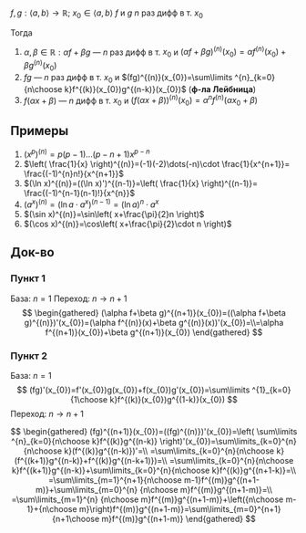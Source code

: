$f,g: \langle a,b \rangle\to \mathbb{R};\ x_{0} \in \langle a,b \rangle$
$f$ и $g$ $n$ раз дифф в т. $x_{0}$

Тогда
1. $\alpha,\beta \in \mathbb{R}: \alpha f+\beta g$ — $n$ раз дифф в т. $x_{0}$ и $(\alpha f+\beta g)^{(n)}(x_{0})=\alpha f^{(n)}(x_{0})+\beta g^{(n)}(x_{0})$
2. $fg$ — $n$ раз дифф в т. $x_{0}$ и $(fg)^{(n)}(x_{0})=\sum\limits ^{n}_{k=0}{n\choose k}f^{(k)}(x_{0})g^{(n-k)}(x_{0})$ (**ф-ла Лейбница**)
3. $f(\alpha x+\beta)$ — $n$ дифф в т. $x_{0}$ и $(f(\alpha x+\beta))^{(n)}(x_{0})=\alpha^{n}f^{(n)}(\alpha x_{0}+\beta)$
## Примеры
1. $(x^{p})^{(n)}=p(p-1)\dots(p-n+1)x^{p-n}$
2. $\left( \frac{1}{x} \right)^{(n)}=(-1)(-2)\dots(-n)\cdot \frac{1}{x^{n+1}}= \frac{(-1)^{n}n!}{x^{n+1}}$
3. $(\ln x)^{(n)}=((\ln x)')^{(n-1)}=\left( \frac{1}{x} \right)^{(n-1)}= \frac{(-1)^{n-1}(n-1)!}{x^{n}}$
4. $(a^{x})^{(n)}=(\ln a\cdot a^{x})^{(n-1)}=(\ln a)^{n}\cdot a^{x}$
5. $(\sin x)^{(n)}=\sin\left( x+\frac{\pi}{2}n \right)$
6. $(\cos x)^{(n)}=\cos\left( x+\frac{\pi}{2}\cdot n \right)$
## Док-во
### Пункт 1

База: $n=1$
Переход: $n\to n+1$
$$
\begin{gathered}
(\alpha f+\beta g)^{(n+1)}(x_{0})=((\alpha f+\beta g)^{(n)})'(x_{0})=(\alpha f^{(n)}(x)+\beta g^{(n)}(x))'(x_{0})=\\=\alpha f^{(n+1)}(x_{0})+\beta g^{(n+1)}(x_{0})
\end{gathered}
$$
### Пункт 2

База: $n=1$
$$
(fg)'(x_{0})=f'(x_{0})g(x_{0})+f(x_{0})g'(x_{0})=\sum\limits ^{1}_{k=0}{1\choose k}f^{(k)}(x_{0})g^{(1-k)}(x_{0})
$$
Переход: $n\to n+1$

$$
\begin{gathered}
(fg)^{(n+1)}(x_{0})=((fg)^{(n)})'(x_{0})=\left( \sum\limits ^{n}_{k=0}{n\choose k}f^{(k)}g^{(n-k)} \right)'(x_{0})=\sum\limits_{k=0}^{n}{n\choose k}(f^{(k)}g^{(n-k)})'=\\
=\sum\limits_{k=0}^{n}{n\choose k}(f^{(k+1)}g^{(n-k)}+f^{(k)}g^{(n-k+1)})=\\
=\sum\limits_{k=0}^{n}{n\choose k}f^{(k+1)}g^{(n-k)}+\sum\limits_{k=0}^{n}{n\choose k}f^{(k)}g^{(n+1-k)}=\\
=\sum\limits_{m=1}^{n+1}{n\choose m-1}f^{(m)}g^{(n+1-m)}+\sum\limits_{m=0}^{n} {n\choose m}f^{(m)}g^{(n+1-m)}=\\
=\sum\limits_{m=1}^{n} {n\choose m}f^{(m)}g^{(n+1-m)}+\left({n\choose m-1}+{n\choose m}\right)f^{(m)}g^{(n+1-m)}=\sum\limits_{m=0}^{n+1}{n+1\choose m}f^{(m)}g^{(n+1-m)}
\end{gathered}
$$